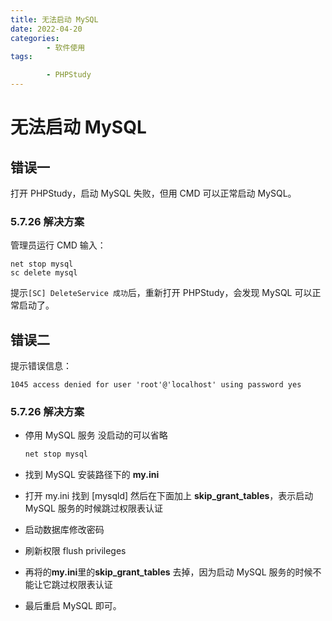 ```yaml
---
title: 无法启动 MySQL
date: 2022-04-20
categories:
        - 软件使用
tags:

        - PHPStudy
---
```


# 无法启动 MySQL

## 错误一

打开 PHPStudy，启动 MySQL 失败，但用 CMD 可以正常启动 MySQL。

### 5.7.26 解决方案

管理员运行 CMD 输入：

```
net stop mysql
sc delete mysql
```

提示`[SC] DeleteService 成功`后，重新打开 PHPStudy，会发现 MySQL 可以正常启动了。

## 错误二

提示错误信息：

```
1045 access denied for user 'root'@'localhost' using password yes
```

### 5.7.26 解决方案

- 停用 MySQL 服务 没启动的可以省略

     ```sh
     net stop mysql
     ```

- 找到 MySQL 安装路径下的 **my.ini**

- 打开 my.ini 找到 [mysqld] 然后在下面加上 **skip_grant_tables**，表示启动 MySQL 服务的时候跳过权限表认证

- 启动数据库修改密码

- 刷新权限 flush privileges

- 再将的**my.ini**里的**skip_grant_tables** 去掉，因为启动 MySQL 服务的时候不能让它跳过权限表认证

- 最后重启 MySQL 即可。
